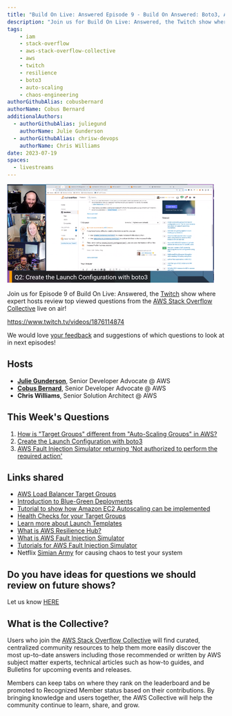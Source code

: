 ```yaml
---
title: "Build On Live: Answered Episode 9 - Build On Answered: Boto3, Auto Scaling, and Chaos"
description: "Join us for Build On Live: Answered, the Twitch show where expert hosts review top viewed questions from the AWS Stack Overflow Collective live on air!"
tags:
    - iam
    - stack-overflow
    - aws-stack-overflow-collective
    - aws
    - twitch
    - resilience
    - boto3
    - auto-scaling
    - chaos-engineering
authorGithubAlias: cobusbernard
authorName: Cobus Bernard
additionalAuthors: 
  - authorGithubAlias: juliegund
    authorName: Julie Gunderson
  - authorGithubAlias: chrisw-devops
    authorName: Chris Williams
date: 2023-07-19
spaces:
  - livestreams
---
```


![Streaming session with Julie, Chris, and Cobus, with a shared browser tab showing a Stack Overflow question](images/boa-ep09.png)

Join us for Episode 9 of Build On Live: Answered, the [Twitch](https://twitch.tv/aws) show where expert hosts review top viewed questions from the [AWS Stack Overflow Collective](https://stackoverflow.com/collectives/aws) live on air!

https://www.twitch.tv/videos/1876114874

We would love [your feedback](https://www.pulse.aws/survey/FCUOXLAQ) and suggestions of which questions to look at in next episodes!

## Hosts

* [**Julie Gunderson**](https://twitter.com/Julie_Gund), Senior Developer Advocate @ AWS
* [**Cobus Bernard**](https://twitter.com/cobusbernard), Senior Developer Advocate @ AWS
* **Chris Williams**, Senior Solution Architect @ AWS

## This Week's Questions

1. [How is "Target Groups" different from "Auto-Scaling Groups" in AWS?](https://stackoverflow.com/questions/48529074/how-is-target-groups-different-from-auto-scaling-groups-in-aws)
2. [Create the Launch Configuration with boto3](https://stackoverflow.com/questions/76599396/create-the-launch-configuration-with-boto3)
3. [AWS Fault Injection Simulator returning 'Not authorized to perform the required action'](https://stackoverflow.com/questions/71108333/aws-fault-injection-simulator-returning-not-authorized-to-perform-the-required)

## Links shared

* [AWS Load Balancer Target Groups](https://docs.aws.amazon.com/elasticloadbalancing/latest/application/load-balancer-target-groups.html?sc_channel=el&sc_campaign=livestreams&sc_content=boa-2023-07-19&sc_geo=mult&sc_country=mult&sc_outcome=acq)
* [Introduction to Blue-Green Deployments](https://docs.aws.amazon.com/whitepapers/latest/blue-green-deployments/introduction.html?sc_channel=el&sc_campaign=livestreams&sc_content=boa-2023-07-19&sc_geo=mult&sc_country=mult&sc_outcome=acq)
* [Tutorial to show how Amazon EC2 Autoscaling can be implemented](https://aws.amazon.com/tutorials/ec2-auto-scaling-spot-instances/?sc_channel=el&sc_campaign=livestreams&sc_content=boa-2023-07-19&sc_geo=mult&sc_country=mult&sc_outcome=acq)
* [Health Checks for your Target Groups](https://docs.aws.amazon.com/elasticloadbalancing/latest/application/target-group-health-checks.html?sc_channel=el&sc_campaign=livestreams&sc_content=boa-2023-07-19&sc_geo=mult&sc_country=mult&sc_outcome=acq)
* [Learn more about Launch Templates](https://docs.aws.amazon.com/autoscaling/ec2/userguide/launch-templates.html?sc_channel=el&sc_campaign=livestreams&sc_content=boa-2023-07-19&sc_geo=mult&sc_country=mult&sc_outcome=acq)
* [What is AWS Resilience Hub?](https://docs.aws.amazon.com/resilience-hub/latest/userguide/what-is.html?sc_channel=el&sc_campaign=livestreams&sc_content=boa-2023-07-19&sc_geo=mult&sc_country=mult&sc_outcome=acq)
* [What is AWS Fault Injection Simulator](https://docs.aws.amazon.com/fis/latest/userguide/what-is.html?sc_channel=el&sc_campaign=livestreams&sc_content=boa-2023-07-19&sc_geo=mult&sc_country=mult&sc_outcome=acq)
* [Tutorials for AWS Fault Injection Simulator](https://docs.aws.amazon.com/fis/latest/userguide/fis-tutorials.html?sc_channel=el&sc_campaign=livestreams&sc_content=boa-2023-07-19&sc_geo=mult&sc_country=mult&sc_outcome=acq)
* Netflix [Simian Army](https://github.com/Netflix/SimianArmy) for causing chaos to test your system

## Do you have ideas for questions we should review on future shows?

Let us know [HERE](https://www.pulse.aws/survey/VZHLE9FS)

## What is the Collective?

Users who join the [AWS Stack Overflow Collective](https://stackoverflow.com/collectives/aws) will find curated, centralized community resources to help them more easily discover the most up-to-date answers including those recommended or written by AWS subject matter experts, technical articles such as how-to guides, and Bulletins for upcoming events and releases.

Members can keep tabs on where they rank on the leaderboard and be promoted to Recognized Member status based on their contributions. By bringing knowledge and users together, the AWS Collective will help the community continue to learn, share, and grow.
